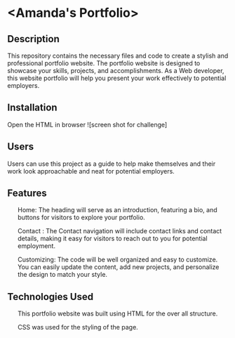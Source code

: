 # <Amanda's Portfolio>

## Description

This repository contains the necessary files and code to create a stylish and professional portfolio website. The portfolio website is designed to showcase your skills, projects, and accomplishments. As a Web developer, this website portfolio will help you present your work effectively to potential employers.


## Installation

Open the HTML in browser
![screen shot for challenge]

## Users
Users can use this project as a guide to help make themselves and their work look approachable and neat for potential employers.

## Features

<ul> Home: The heading will serve as an introduction, featuring a bio, and buttons for visitors to explore your portfolio.
</ul>
<ul>
Contact : The Contact navigation will include contact links and contact details, making it easy for visitors to reach out to you for potential employment.
</ul>
<ul>
Customizing: The code will be well organized and easy to customize. You can easily update the content, add new projects, and personalize the design to match your style.
</ul>

## Technologies Used
<ul>
This portfolio website was built using HTML for the over all structure.
</ul>
<ul> CSS was used for the styling of the page.
</ul>